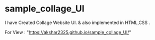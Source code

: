 # sample_collage_UI
I have Created Collage Website UI. &amp; also implemented in HTML,CSS . 


For View : "https://akshar2325.github.io/sample_collage_UI/"
